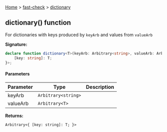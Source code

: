 [Home](/) &gt; [fast-check](../fast-check.md) &gt; [dictionary](dictionary_1.md)

## dictionary() function

For dictionaries with keys produced by `keyArb` and values from `valueArb`

<b>Signature:</b>

```typescript
declare function dictionary<T>(keyArb: Arbitrary<string>, valueArb: Arbitrary<T>): Arbitrary<{
    [key: string]: T;
}>;
```

#### Parameters

|  Parameter | Type | Description |
|  --- | --- | --- |
|  keyArb | <code>Arbitrary&lt;string&gt;</code> |  |
|  valueArb | <code>Arbitrary&lt;T&gt;</code> |  |

<b>Returns:</b>

`Arbitrary<{
    [key: string]: T;
}>`

